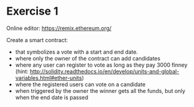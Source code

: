 # Exercise 1

Online editor: https://remix.ethereum.org/

Create a smart contract:
* that symbolizes a vote with a start and end date.
* where only the owner of the contract can add candidates
* where any user can register to vote as long as they pay 3000 finney (hint: http://solidity.readthedocs.io/en/develop/units-and-global-variables.html#ether-units)
* where the registered users can vote on a candidate
* when triggered by the owner the winner gets all the funds, but only when the end date is passed
